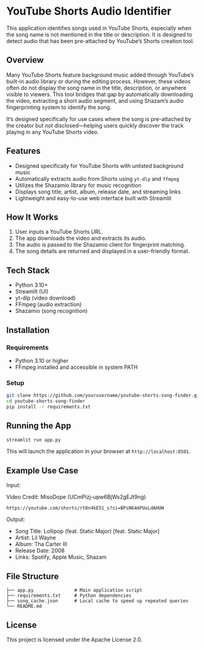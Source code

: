 # YouTube Shorts Audio Identifier

This application identifies songs used in YouTube Shorts, especially when the song name is not mentioned in the title or description. It is designed to detect audio that has been pre-attached by YouTube’s Shorts creation tool.

## Overview

Many YouTube Shorts feature background music added through YouTube’s built-in audio library or during the editing process. However, these videos often do not display the song name in the title, description, or anywhere visible to viewers. This tool bridges that gap by automatically downloading the video, extracting a short audio segment, and using Shazam’s audio fingerprinting system to identify the song.

It’s designed specifically for use cases where the song is pre-attached by the creator but not disclosed—helping users quickly discover the track playing in any YouTube Shorts video.

## Features

- Designed specifically for YouTube Shorts with unlisted background music
- Automatically extracts audio from Shorts using `yt-dlp` and `ffmpeg`
- Utilizes the Shazamio library for music recognition
- Displays song title, artist, album, release date, and streaming links
- Lightweight and easy-to-use web interface built with Streamlit

## How It Works

1. User inputs a YouTube Shorts URL.
2. The app downloads the video and extracts its audio.
3. The audio is passed to the Shazamio client for fingerprint matching.
4. The song details are returned and displayed in a user-friendly format.

## Tech Stack

- Python 3.10+
- Streamlit (UI)
- yt-dlp (video download)
- FFmpeg (audio extraction)
- Shazamio (song recognition)

## Installation

### Requirements

- Python 3.10 or higher
- FFmpeg installed and accessible in system PATH

### Setup

```bash
git clone https://github.com/yourusername/youtube-shorts-song-finder.git
cd youtube-shorts-song-finder
pip install -r requirements.txt
````

## Running the App

```bash
streamlit run app.py
```

This will launch the application in your browser at `http://localhost:8501`.

## Example Use Case

Input:

Video Credit: MisoDope (UCmPizj-upw6BjWs2gEJt9ng)

```
https://youtube.com/shorts/rt8n4kE51_s?si=BPsN64mPUoLdAHUW
```

Output:

* Song Title: Lollipop (feat. Static Major) [feat. Static Major]
* Artist: Lil Wayne
* Album: Tha Carter III
* Release Date: 2008
* Links: Spotify, Apple Music, Shazam

## File Structure

```
├── app.py               # Main application script
├── requirements.txt     # Python dependencies
├── song_cache.json      # Local cache to speed up repeated queries
└── README.md
```

## License

This project is licensed under the Apache License 2.0.

